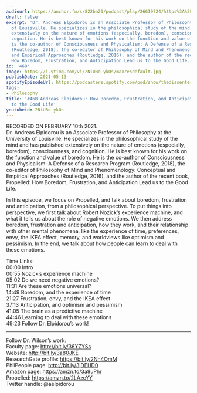 ```yaml
---
audiourl: https://anchor.fm/s/822ba20/podcast/play/26619724/https%3A%2F%2Fd3ctxlq1ktw2nl.cloudfront.net%2Fstaging%2F2021-1-12%2F393250cc-5c26-43e8-89bd-7492ee25c7cd.m4a
draft: false
excerpt: 'Dr. Andreas Elpidorou is an Associate Professor of Philosophy at the University
  of Louisville. He specializes in the philosophical study of the mind and has published
  extensively on the nature of emotions (especially, boredom), consciousness, and
  cognition. He is best known for his work on the function and value of boredom. He
  is the co-author of Consciousness and Physicalism: A Defense of a Research Program
  (Routledge, 2018), the co-editor of Philosophy of Mind and Phenomenology: Conceptual
  and Empirical Approaches (Routledge, 2016), and the author of the recent book, Propelled:
  How Boredom, Frustration, and Anticipation Lead us to the Good Life.'
id: '468'
image: https://i.ytimg.com/vi/2NiUBd-ykOs/maxresdefault.jpg
publishDate: 2021-05-13
spotifyEpisodeUrl: https://podcasters.spotify.com/pod/show/thedissenter/episodes/468-Andreas-Elpidorou-How-Boredom--Frustration--and-Anticipation-Lead-us-to-the-Good-Life-eqascc
tags:
- Philosophy
title: '#468 Andreas Elpidorou: How Boredom, Frustration, and Anticipation Lead us
  to the Good Life'
youtubeid: 2NiUBd-ykOs
---
```

<div class="timelinks">

RECORDED ON FEBRUARY 10th 2021.  
Dr. Andreas Elpidorou is an Associate Professor of Philosophy at the University of Louisville. He specializes in the philosophical study of the mind and has published extensively on the nature of emotions (especially, boredom), consciousness, and cognition. He is best known for his work on the function and value of boredom. He is the co-author of Consciousness and Physicalism: A Defense of a Research Program (Routledge, 2018), the co-editor of Philosophy of Mind and Phenomenology: Conceptual and Empirical Approaches (Routledge, 2016), and the author of the recent book, Propelled: How Boredom, Frustration, and Anticipation Lead us to the Good Life.

In this episode, we focus on Propelled, and talk about boredom, frustration and anticipation, from a philosophical perspective. To put things into perspective, we first talk about Robert Nozick’s experience machine, and what it tells us about the role of negative emotions. We then address boredom, frustration and anticipation, how they work, and their relationship with other mental phenomena, like the experience of time, preferences, envy, the IKEA effect, memory, and worldviews like optimism and pessimism. In the end, we talk about how people can learn to deal with these emotions.

Time Links:  
<time>00:00</time> Intro  
<time>00:55</time> Nozick’s experience machine  
<time>05:02</time> Do we need negative emotions?  
<time>11:31</time> Are these emotions universal?  
<time>14:49</time> Boredom, and the experience of time  
<time>21:27</time> Frustration, envy, and the IKEA effect  
<time>37:13</time> Anticipation, and optimism and pessimism  
<time>41:05</time> The brain as a predictive machine  
<time>44:46</time> Learning to deal with these emotions  
<time>49:23</time> Follow Dr. Elpidorou’s work!

---

Follow Dr. Wilson’s work:  
Faculty page: http://bit.ly/36YZYSs  
Website: http://bit.ly/3a80JKE  
ResearchGate profile: https://bit.ly/2Nh4OmM  
PhilPeople page: http://bit.ly/3jDEHD0  
Amazon page: https://amzn.to/3a8uPhr  
Propelled: https://amzn.to/2LAzcYY  
Twitter handle: @aelpidorou
</div>

